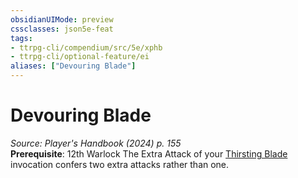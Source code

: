 ```yaml
---
obsidianUIMode: preview
cssclasses: json5e-feat
tags:
- ttrpg-cli/compendium/src/5e/xphb
- ttrpg-cli/optional-feature/ei
aliases: ["Devouring Blade"]
---
```

# Devouring Blade
*Source: Player's Handbook (2024) p. 155*  
**Prerequisite**: 12th Warlock
The Extra Attack of your [Thirsting Blade](3-Mechanics/CLI/optional-features/thirsting-blade-xphb.md) invocation confers two extra attacks rather than one.